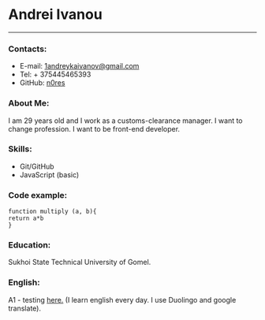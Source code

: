 # Andrei Ivanou
****
### Contacts:
* E-mail: 1andreykaivanov@gmail.com
* Tel: + 375445465393
* GitHub: [n0res](https://github.com/n0res)


### About Me:
I am 29 years old and I work as a customs-clearance manager. I want to change profession. I want to be front-end developer.


### Skills:
* Git/GitHub
* JavaScript (basic)


### Code example:
```
function multiply (a, b){
return a*b
}
```


### Education:
Sukhoi State Technical University of Gomel.


### English:
A1 - testing [here.](https://www.efset.org/ru/) (I learn english every day. I use Duolingo and google translate).
